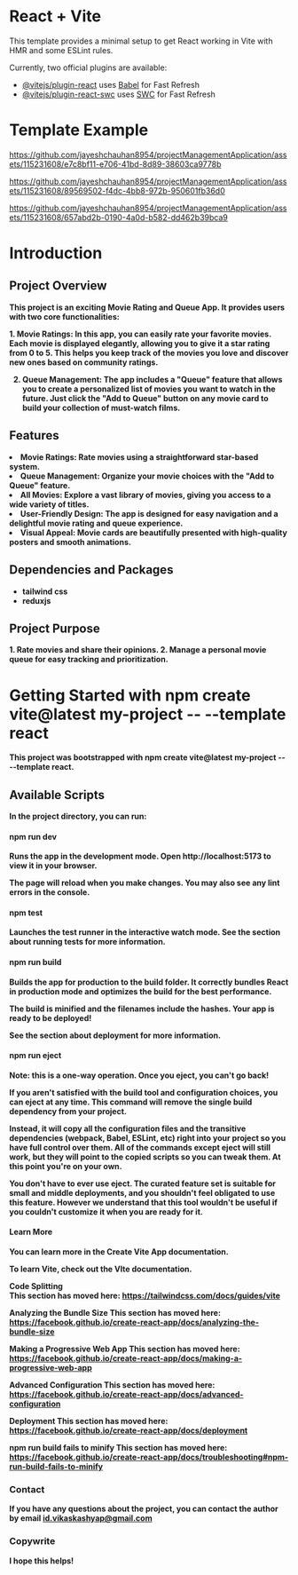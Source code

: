 # React + Vite

This template provides a minimal setup to get React working in Vite with HMR and some ESLint rules.

Currently, two official plugins are available:

- [@vitejs/plugin-react](https://github.com/vitejs/vite-plugin-react/blob/main/packages/plugin-react/README.md) uses [Babel](https://babeljs.io/) for Fast Refresh
- [@vitejs/plugin-react-swc](https://github.com/vitejs/vite-plugin-react-swc) uses [SWC](https://swc.rs/) for Fast Refresh

<link rel="stylesheet" href="https://unicons.iconscout.com/release/v4.0.8/css/line.css">

<h1>Template Example </h1>

https://github.com/jayeshchauhan8954/projectManagementApplication/assets/115231608/e7c8bf11-e706-41bd-8d89-38603ca9778b

https://github.com/jayeshchauhan8954/projectManagementApplication/assets/115231608/89569502-f4dc-4bb8-972b-950601fb36d0

https://github.com/jayeshchauhan8954/projectManagementApplication/assets/115231608/657abd2b-0190-4a0d-b582-dd462b39bca9

 <h1> Introduction </h1>
<h2><i class="uil uil-eye"></i> Project Overview</h2>
<b>
This project is an exciting Movie Rating and Queue App. It provides users with two core functionalities:
<b>
<p>
1. Movie Ratings: In this app, you can easily rate your favorite movies. Each movie is displayed elegantly, allowing you to give it a star rating from 0 to 5. This helps you keep track of the movies you love and discover new ones based on community ratings.

2. Queue Management: The app includes a "Queue" feature that allows you to create a personalized list of movies you want to watch in the future. Just click the "Add to Queue" button on any movie card to build your collection of must-watch films.
</p>

<h2><i class="uil uil-file-medical-alt"></i> Features </h2>
 <li> <b> Movie Ratings: </b> Rate movies using a straightforward star-based system.<br/></li>
 <li> <b> Queue Management: </b> Organize your movie choices with the "Add to Queue" feature.<br/></li>
 <li>  <b> All Movies:  </b>  Explore a vast library of movies, giving you access to a wide variety of titles.<br/></li>
 <li> <b> User-Friendly Design:  </b>  The app is designed for easy navigation and a delightful movie rating and queue experience.<br/></li>
 <li>  <b> Visual Appeal:</b> Movie cards are beautifully presented with high-quality posters and smooth animations.<br/></li>

<h2> Dependencies and Packages </h2> 
  <ul>   
    <li> tailwind css</li>
    <li> reduxjs</li>

  </ul>

 <h2> Project Purpose</h2>

 <p>
1. Rate movies and share their opinions.
2. Manage a personal movie queue for easy tracking and prioritization.

 </p>

<h1><i class="uil uil-react"></i> Getting Started with npm create vite@latest my-project -- --template react </h1>
This project was bootstrapped with npm create vite@latest my-project -- --template react.

<h2> Available Scripts </h2>
In the project directory, you can run:

<h4> npm run dev</h4>
Runs the app in the development mode.
Open http://localhost:5173 to view it in your browser.

The page will reload when you make changes.
You may also see any lint errors in the console.

<h4> npm test </h4>
Launches the test runner in the interactive watch mode.
See the section about running tests for more information.

<h4> npm run build </h4>
Builds the app for production to the build folder.
It correctly bundles React in production mode and optimizes the build for the best performance.

The build is minified and the filenames include the hashes.
Your app is ready to be deployed!

See the section about deployment for more information.

<h4> npm run eject </h4>
Note: this is a one-way operation. Once you eject, you can't go back!

If you aren't satisfied with the build tool and configuration choices, you can eject at any time. This command will remove the single build dependency from your project.

Instead, it will copy all the configuration files and the transitive dependencies (webpack, Babel, ESLint, etc) right into your project so you have full control over them. All of the commands except eject will still work, but they will point to the copied scripts so you can tweak them. At this point you're on your own.

You don't have to ever use eject. The curated feature set is suitable for small and middle deployments, and you shouldn't feel obligated to use this feature. However we understand that this tool wouldn't be useful if you couldn't customize it when you are ready for it.

<h4> Learn More </h4>
You can learn more in the Create Vite App documentation.

To learn Vite, check out the VIte documentation.

<i class="uil uil-code-branch"></i> Code Splitting <br/>
This section has moved here: https://tailwindcss.com/docs/guides/vite

Analyzing the Bundle Size
This section has moved here: https://facebook.github.io/create-react-app/docs/analyzing-the-bundle-size

Making a Progressive Web App
This section has moved here: https://facebook.github.io/create-react-app/docs/making-a-progressive-web-app

Advanced Configuration
This section has moved here: https://facebook.github.io/create-react-app/docs/advanced-configuration

Deployment
This section has moved here: https://facebook.github.io/create-react-app/docs/deployment

npm run build fails to minify
This section has moved here: https://facebook.github.io/create-react-app/docs/troubleshooting#npm-run-build-fails-to-minify

<h3> <i class="uil uil-phone"></i> Contact  </h3>

If you have any questions about the project, you can contact the author by email id.vikaskashyap@gmail.com

<h3><i class="uil uil-copyright"></i> Copywrite </h3>

I hope this helps!

